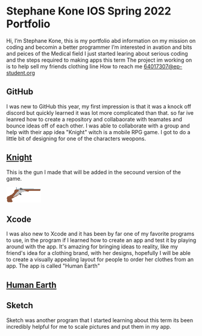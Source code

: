 # Stephane Kone  IOS Spring 2022 Portfolio 

Hi, I’m Stephane Kone, this is my portfolio abd information on my mission on coding and becomin a better programmer
I’m interested in avation and bits and peices of the Medical field 
I just started learing about serious coding and the steps required to making apps this term 
The project im working on is to help sell my friends clothing line
How to reach me 64017307@ep-student.org


## GitHub

I was new to GitHub this year, my first impression is that it was a knock off discord but quickly learned it was lot more complicated than that. 
so far ive leanred how to create a repository and collabaorate with teamates and bounce ideas off of each other. I was able to collaborate with a group and help with their app idea "Knight" witch is a mobile RPG game. I got to do a little bit of designing for one of the characters weopons.

## [Knight](https://github.com/EPHS-iOS/knight#knight)
This is the gun I made that will be added in the secound version of the game.

![gun](image-2.png)


## Xcode 

I was also new to Xcode and it has been by far one of my favorite programs to use, in the program if I learned how to create an app and
test it by playing around with the app. It's amazing for bringing ideas to reality, like my friend's idea for a clothing brand, with her designs, hopefully I will be able to create a visually appealing layout for people to order her clothes from an app. The app is called "Human Earth"

## [Human Earth](https://github.com/EPHS-iOS/Human-Earth) 

## Sketch 

Sketch was another program that I started learning about this term its been incredibly helpful for me to scale pictures and put them in my app.

